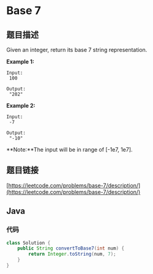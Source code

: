 # Base 7

## 题目描述

Given an integer, return its base 7 string representation.

**Example 1:**

```text
Input:
 100

Output:
 "202"
```

**Example 2:**

```text
Input:
 -7

Output:
 "-10"
```

**Note:**The input will be in range of \[-1e7, 1e7\].

## 题目链接

[https://leetcode.com/problems/base-7/description/](https://leetcode.com/problems/base-7/description/)

## Java

### 代码

```java
class Solution {
    public String convertToBase7(int num) {
        return Integer.toString(num, 7);
    }
}
```

